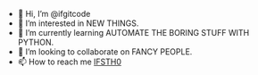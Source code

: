 - 👋 Hi, I’m @ifgitcode
- 👀 I’m interested in NEW THINGS.
- 🌱 I’m currently learning AUTOMATE THE BORING STUFF WITH PYTHON.
- 💞️ I’m looking to collaborate on FANCY PEOPLE.
- 📫 How to reach me [IFSTH0](https://twitter.com/IFSTH0)

<!---
ifgitcode/ifgitcode is a ✨ special ✨ repository because its `README.md` (this file) appears on your GitHub profile.
You can click the Preview link to take a look at your changes.
--->
